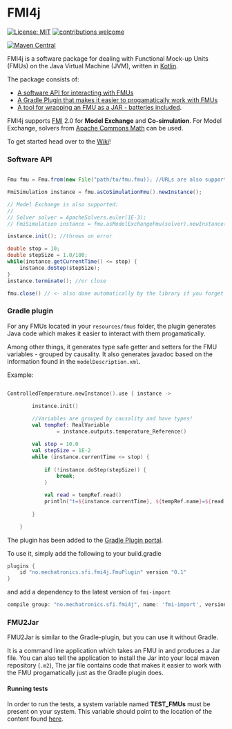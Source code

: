 # FMI4j #

[![License: MIT](https://img.shields.io/badge/License-MIT-yellow.svg)](https://opensource.org/licenses/MIT)
[![contributions welcome](https://img.shields.io/badge/contributions-welcome-brightgreen.svg?style=flat)](https://github.com/SFI-Mechatronics/FMI4j/issues)

[![Maven Central](https://maven-badges.herokuapp.com/maven-central/no.mechatronics.sfi.fmi4j/fmi-import/badge.svg)](https://maven-badges.herokuapp.com/maven-central/no.mechatronics.sfi.fmi4j/fmi-import)


FMI4j is a software package for dealing with Functional Mock-up Units (FMUs) on the Java Virtual Machine (JVM), written in [Kotlin](https://kotlinlang.org/). 

The package consists of:
* [A software API for interacting with FMUs](#api)
* [A Gradle Plugin that makes it easier to progamatically work with FMUs](#plugin)
* [A tool for wrapping an FMU as a JAR - batteries included](#fmu2jar).

FMI4j supports [FMI](http://fmi-standard.org/) 2.0 for **Model Exchange** and **Co-simulation**.
For Model Exchange, solvers from [Apache Commons Math](http://commons.apache.org/proper/commons-math/userguide/ode.html) can be used.

To get started head over to the [Wiki](https://github.com/SFI-Mechatronics/FMI4j/wiki)!


### <a name="api"></a> Software API 

```java

Fmu fmu = Fmu.from(new File("path/to/fmu.fmu)); //URLs are also supported

FmiSimulation instance = fmu.asCoSimulationFmu().newInstance();

// Model Exchange is also supported:
//
// Solver solver = ApacheSolvers.euler(1E-3);
// FmiSimulation instance = fmu.asModelExchangeFmu(solver).newInstance(); 

instance.init(); //throws on error

double stop = 10;
double stepSize = 1.0/100;
while(instance.getCurrentTime() <= stop) {
    instance.doStep(stepSize);
}
instance.terminate(); //or close

fmu.close() // <- also done automatically by the library if you forget to do it yourself

```

### <a name="plugin"></a> Gradle plugin

For any FMUs located in your ```resources/fmus``` folder, the plugin generates Java code which makes it easier to interact with them progamatically.

Among other things, it generates type safe getter and setters for the FMU variables - grouped by causality. 
It also generates javadoc based on the information found in the ```modelDescription.xml```.

Example:

```kotlin

ControlledTemperature.newInstance().use { instance ->

        instance.init()
        
        //Variables are grouped by causality and have types!
        val tempRef: RealVariable 
                = instance.outputs.temperature_Reference()

        val stop = 10.0
        val stepSize = 1E-2
        while (instance.currentTime <= stop) {
            
            if (!instance.doStep(stepSize)) {
                break;
            }

            val read = tempRef.read()
            println("t=${instance.currentTime}, ${tempRef.name}=${read.value}")
            
        }

    }

```

The plugin has been added to the [Gradle Plugin portal](https://plugins.gradle.org/plugin/no.mechatronics.sfi.fmi4j.FmuPlugin).

To use it, simply add the following to your build.gradle

```gradle
plugins {
    id "no.mechatronics.sfi.fmi4j.FmuPlugin" version "0.1"
}

```

and add a dependency to the latest version of ```fmi-import```

```gradle
compile group: "no.mechatronics.sfi.fmi4j", name: 'fmi-import', version: '0.8'
```

### <a name="fmu2jar"></a> FMU2Jar

FMU2Jar is similar to the Gradle-plugin, but you can use it without Gradle. 

It is a command line application which takes an FMU in and produces a Jar file. 
You can also tell the application to install the Jar into your local maven repository (``.m2``),
The jar file contains code that makes it easier to work with the FMU progamatically just as the Gradle plugin does. 

#### Running tests

In order to run the tests, a system variable named __TEST_FMUs__ must be present on your system. 
This variable should point to the location of the content found [here](https://github.com/markaren/TEST_FMUs).
